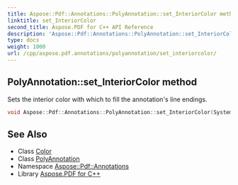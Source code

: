 ```yaml
---
title: Aspose::Pdf::Annotations::PolyAnnotation::set_InteriorColor method
linktitle: set_InteriorColor
second_title: Aspose.PDF for C++ API Reference
description: 'Aspose::Pdf::Annotations::PolyAnnotation::set_InteriorColor method. Sets the interior color with which to fill the annotation''s line endings in C++.'
type: docs
weight: 1000
url: /cpp/aspose.pdf.annotations/polyannotation/set_interiorcolor/
---
```

## PolyAnnotation::set_InteriorColor method


Sets the interior color with which to fill the annotation's line endings.

```cpp
void Aspose::Pdf::Annotations::PolyAnnotation::set_InteriorColor(System::SharedPtr<Aspose::Pdf::Color> value)
```

## See Also

* Class [Color](../../../aspose.pdf/color/)
* Class [PolyAnnotation](../)
* Namespace [Aspose::Pdf::Annotations](../../)
* Library [Aspose.PDF for C++](../../../)
